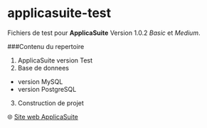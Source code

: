 # applicasuite-test
Fichiers de test pour **ApplicaSuite**
Version 1.0.2 _Basic_ et _Medium_.

###Contenu du repertoire
1. ApplicaSuite version Test
2. Base de donnees
  * version MySQL
  * version PostgreSQL
3. Construction de projet

:globe_with_meridians:  [Site web ApplicaSuite](http://www.applicasuite.com)

